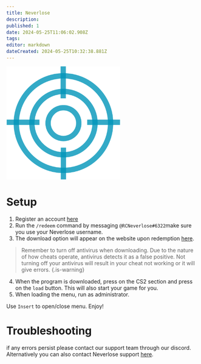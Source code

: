 ```yaml
---
title: Neverlose
description: 
published: 1
date: 2024-05-25T11:06:02.908Z
tags: 
editor: markdown
dateCreated: 2024-05-25T10:32:38.881Z
---
```


<img src="/neverlose1.png" alt="cherax-logo" width="300"/>
                                                  

# Setup


1. Register an account [here](https://neverlose.cc/?redir=me)
2. Run the `/redeem` command by messaging `@RCNeverlose#6322`make sure you use your Neverlose username.
3. The download option will appear on the website upon redemption [here](https://en.neverlose.cc/me).
> Remember to turn off antivirus when downloading. Due to the nature of how cheats operate, antivirus detects it as a false positive. Not turning off your antivirus will result in your cheat not working or it will give errors. {.is-warning}
4. When the program is downloaded, press on the CS2 section and press on the `load` button. This will also start your game for you.
5. When loading the menu, run as administrator.

 Use `Insert` to open/close menu.
 Enjoy!
 
 # Troubleshooting
 if any errors persist please contact our support team through our discord. Alternatively you can also contact Neverlose support [here](https://en.neverlose.cc/tickets).